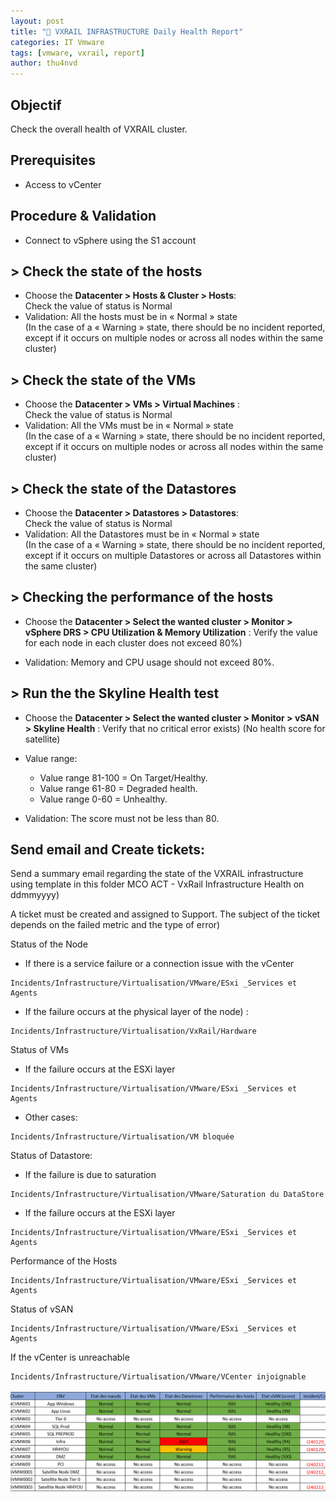 ```yaml
---
layout: post
title: "📜 VXRAIL INFRASTRUCTURE Daily Health Report"
categories: IT Vmware
tags: [vmware, vxrail, report]
author: thu4nvd
---
```


## Objectif

Check the overall health of VXRAIL cluster.

## Prerequisites

- Access to vCenter

## Procedure & Validation

- Connect to vSphere using the S1 account

## > Check the state of the hosts

- Choose the **Datacenter > Hosts & Cluster > Hosts**:   
  Check the value of status is Normal
- Validation: All the hosts must be in « Normal » state  
  (In the case of a « Warning » state, there should be no incident reported, except if it occurs on multiple nodes or across all nodes within the same cluster) 

## > Check the state of the VMs

- Choose the **Datacenter > VMs > Virtual Machines** :   
  Check the value of status is Normal 
- Validation: All the VMs must be in « Normal » state  
  (In the case of a « Warning » state, there should be no incident reported, except if it occurs on multiple nodes or across all nodes within the same cluster) 

## > Check the state of the Datastores

- Choose the **Datacenter > Datastores > Datastores**:  
  Check the value of status is Normal
- Validation: All the Datastores must be in « Normal » state   
  (In the case of a « Warning » state, there should be no incident reported, except if it occurs on multiple Datastores or across all Datastores within the same cluster) 

## > Checking the performance of the hosts

- Choose the **Datacenter > Select the wanted cluster >  Monitor > vSphere DRS > CPU Utilization & Memory Utilization** : Verify the value for each node in each cluster does not exceed 80%) 

- Validation: Memory and CPU usage should not exceed 80%. 

## > Run the the Skyline Health test

- Choose the **Datacenter > Select the wanted cluster > Monitor > vSAN > Skyline Health** : Verify that no critical error exists) (No health score for satellite) 

- Value range:
  - Value range 81-100 = On Target/Healthy. 
  - Value range 61-80 = Degraded health. 
  - Value range 0-60 = Unhealthy. 

- Validation: The score must not be less than 80. 

## Send email and Create tickets:

Send a summary email regarding the state of the VXRAIL infrastructure using template in this folder MCO ACT - VxRail Infrastructure Health on ddmmyyyy) 

A ticket must be created and assigned to Support. The subject of the ticket depends on the failed metric and the type of error) 

Status of the Node
- If there is a service failure or a connection issue with the vCenter
```
Incidents/Infrastructure/Virtualisation/VMware/ESxi _Services et Agents 
```
- If the failure occurs at the physical layer of the node) : 
```
Incidents/Infrastructure/Virtualisation/VxRail/Hardware 
```
 

Status of VMs

- If the failure occurs at the ESXi layer
```
Incidents/Infrastructure/Virtualisation/VMware/ESxi _Services et Agents 
```
- Other cases: 
```
Incidents/Infrastructure/Virtualisation/VM bloquée	 
```
 

Status of Datastore:

- If the failure is due to saturation 
```
Incidents/Infrastructure/Virtualisation/VMware/Saturation du DataStore 
```
- If the failure occurs at the ESXi layer
```
Incidents/Infrastructure/Virtualisation/VMware/ESxi _Services et Agents 
```

Performance of the Hosts
```
Incidents/Infrastructure/Virtualisation/VMware/ESxi _Services et Agents 
```
 
Status of vSAN 
```
Incidents/Infrastructure/Virtualisation/VMware/ESxi _Services et Agents 
```
 
If the vCenter is unreachable 
```
Incidents/Infrastructure/Virtualisation/VMware/VCenter injoignable 
```

![alt text](</assets/2024/02/Screenshot_2024-02-15_105850.png>)